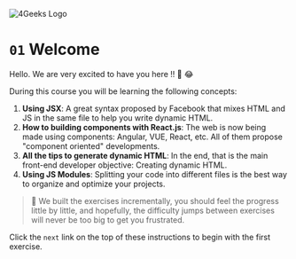 ![4Geeks Logo](/asset/logo.png)

# `01` Welcome

Hello. We are very excited to have you here !! :tada: :joy:

During this course you will be learning the following concepts:

1. **Using JSX**: A great syntax proposed by Facebook that mixes HTML and JS in the same file to help you write dynamic HTML.
2. **How to building components with React.js**: The web is now being made using components: Angular, VUE, React, etc. All of them propose "component oriented" developments.  
3. **All the tips to generate dynamic HTML**: In the end, that is the main front-end developer objective: Creating dynamic HTML.  
4. **Using JS Modules**: Splitting your code into different files is the best way to organize and optimize your projects.  

> :small_blue_diamond: We built the exercises incrementally, you should feel the progress little by little, and hopefully, the difficulty jumps between exercises will never be too big to get you frustrated.

Click the `next` link on the top of these instructions to begin with the first exercise.